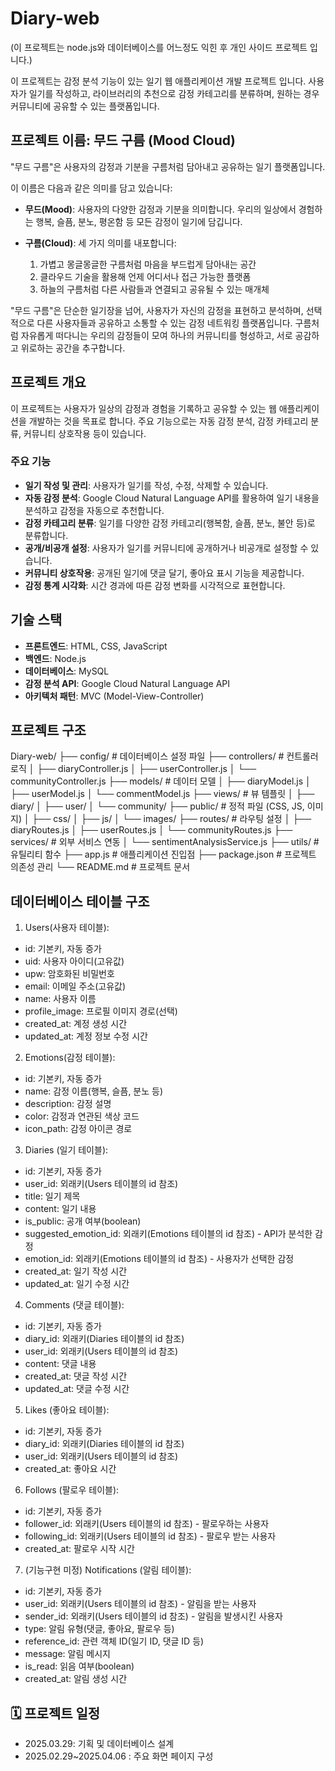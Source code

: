 # Diary-web

(이 프로젝트는 node.js와 데이터베이스를 어느정도 익힌 후 개인 사이드 프로젝트 입니다.)

이 프로젝트는 감정 분석 기능이 있는 일기 웹 애플리케이션 개발 프로젝트 입니다. 사용자가 일기를 작성하고, 라이브러리의 추천으로 감정 카테고리를 분류하며, 원하는 경우 커뮤니티에 공유할 수 있는 플랫폼입니다.

## 프로젝트 이름: 무드 구름 (Mood Cloud)

"무드 구름"은 사용자의 감정과 기분을 구름처럼 담아내고 공유하는 일기 플랫폼입니다. 

이 이름은 다음과 같은 의미를 담고 있습니다:

- **무드(Mood)**: 사용자의 다양한 감정과 기분을 의미합니다. 우리의 일상에서 경험하는 행복, 슬픔, 분노, 평온함 등 모든 감정이 일기에 담깁니다.

- **구름(Cloud)**: 세 가지 의미를 내포합니다:
  1. 가볍고 몽글몽글한 구름처럼 마음을 부드럽게 담아내는 공간
  2. 클라우드 기술을 활용해 언제 어디서나 접근 가능한 플랫폼
  3. 하늘의 구름처럼 다른 사람들과 연결되고 공유될 수 있는 매개체

"무드 구름"은 단순한 일기장을 넘어, 사용자가 자신의 감정을 표현하고 분석하며, 선택적으로 다른 사용자들과 공유하고 소통할 수 있는 감정 네트워킹 플랫폼입니다. 구름처럼 자유롭게 떠다니는 우리의 감정들이 모여 하나의 커뮤니티를 형성하고, 서로 공감하고 위로하는 공간을 추구합니다.

## 프로젝트 개요

이 프로젝트는 사용자가 일상의 감정과 경험을 기록하고 공유할 수 있는 웹 애플리케이션을 개발하는 것을 목표로 합니다. 주요 기능으로는 자동 감정 분석, 감정 카테고리 분류, 커뮤니티 상호작용 등이 있습니다.

### 주요 기능

- **일기 작성 및 관리**: 사용자가 일기를 작성, 수정, 삭제할 수 있습니다.
- **자동 감정 분석**: Google Cloud Natural Language API를 활용하여 일기 내용을 분석하고 감정을 자동으로 추천합니다.
- **감정 카테고리 분류**: 일기를 다양한 감정 카테고리(행복함, 슬픔, 분노, 불안 등)로 분류합니다.
- **공개/비공개 설정**: 사용자가 일기를 커뮤니티에 공개하거나 비공개로 설정할 수 있습니다.
- **커뮤니티 상호작용**: 공개된 일기에 댓글 달기, 좋아요 표시 기능을 제공합니다.
- **감정 통계 시각화**: 시간 경과에 따른 감정 변화를 시각적으로 표현합니다.

## 기술 스택

- **프론트엔드**: HTML, CSS, JavaScript
- **백엔드**: Node.js
- **데이터베이스**: MySQL
- **감정 분석 API**: Google Cloud Natural Language API
- **아키텍처 패턴**: MVC (Model-View-Controller)

## 프로젝트 구조
Diary-web/
├── config/             # 데이터베이스 설정 파일
├── controllers/        # 컨트롤러 로직
│   ├── diaryController.js
│   ├── userController.js
│   └── communityController.js
├── models/             # 데이터 모델
│   ├── diaryModel.js
│   ├── userModel.js
│   └── commentModel.js 
├── views/              # 뷰 템플릿
│   ├── diary/
│   ├── user/
│   └── community/
├── public/             # 정적 파일 (CSS, JS, 이미지)
│   ├── css/
│   ├── js/
│   └── images/
├── routes/             # 라우팅 설정
│   ├── diaryRoutes.js
│   ├── userRoutes.js
│   └── communityRoutes.js
├── services/           # 외부 서비스 연동
│   └── sentimentAnalysisService.js
├── utils/              # 유틸리티 함수
├── app.js              # 애플리케이션 진입점
├── package.json        # 프로젝트 의존성 관리
└── README.md           # 프로젝트 문서

## 데이터베이스 테이블 구조
  1. Users(사용자 테이블):
  - id: 기본키, 자동 증가
  - uid: 사용자 아이디(고유값)
  - upw: 암호화된 비밀번호
  - email: 이메일 주소(고유값)
  - name: 사용자 이름
  - profile_image: 프로필 이미지 경로(선택)
  - created_at: 계정 생성 시간
  - updated_at: 계정 정보 수정 시간

  2. Emotions(감정 테이블):
  - id: 기본키, 자동 증가
  - name: 감정 이름(행복, 슬픔, 분노 등)
  - description: 감정 설명
  - color: 감정과 연관된 색상 코드
  - icon_path: 감정 아이콘 경로

  3. Diaries (일기 테이블):
  - id: 기본키, 자동 증가
  - user_id: 외래키(Users 테이블의 id 참조)
  - title: 일기 제목
  - content: 일기 내용
  - is_public: 공개 여부(boolean)
  - suggested_emotion_id: 외래키(Emotions 테이블의 id 참조) - API가 분석한 감정
  - emotion_id: 외래키(Emotions 테이블의 id 참조) - 사용자가 선택한 감정
  - created_at: 일기 작성 시간
  - updated_at: 일기 수정 시간

  4. Comments (댓글 테이블):
  - id: 기본키, 자동 증가
  - diary_id: 외래키(Diaries 테이블의 id 참조)
  - user_id: 외래키(Users 테이블의 id 참조)
  - content: 댓글 내용
  - created_at: 댓글 작성 시간
  - updated_at: 댓글 수정 시간
  
  5. Likes (좋아요 테이블):
  - id: 기본키, 자동 증가
  - diary_id: 외래키(Diaries 테이블의 id 참조)
  - user_id: 외래키(Users 테이블의 id 참조)
  - created_at: 좋아요 시간

  6. Follows (팔로우 테이블):
  - id: 기본키, 자동 증가
  - follower_id: 외래키(Users 테이블의 id 참조) - 팔로우하는 사용자
  - following_id: 외래키(Users 테이블의 id 참조) - 팔로우 받는 사용자
  - created_at: 팔로우 시작 시간

  7. (기능구현 미정) Notifications (알림 테이블):
  - id: 기본키, 자동 증가
  - user_id: 외래키(Users 테이블의 id 참조) - 알림을 받는 사용자
  - sender_id: 외래키(Users 테이블의 id 참조) - 알림을 발생시킨 사용자
  - type: 알림 유형(댓글, 좋아요, 팔로우 등)
  - reference_id: 관련 객체 ID(일기 ID, 댓글 ID 등)
  - message: 알림 메시지
  - is_read: 읽음 여부(boolean)
  - created_at: 알림 생성 시간


## 🗓 프로젝트 일정
- 2025.03.29: 기획 및 데이터베이스 설계
- 2025.02.29~2025.04.06 : 주요 화면 페이지 구성